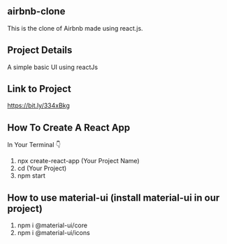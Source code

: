 
## airbnb-clone
This is the clone of Airbnb made using react.js.

## Project Details
A simple basic UI using reactJs

## Link to Project
https://bit.ly/334xBkg 

## How To Create A React App
In Your Terminal 👇
1. npx create-react-app (Your Project Name)
2. cd (Your Project)
3. npm start

## How to use material-ui (install material-ui in our project)
1. npm i @material-ui/core
2. npm i @material-ui/icons

